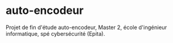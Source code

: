 # auto-encodeur
Projet de fin d'étude auto-encodeur, Master 2, école d'ingénieur informatique, spé cybersécurité (Epita).
